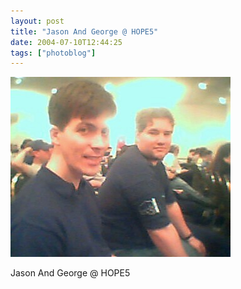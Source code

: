 ```yaml
---
layout: post
title: "Jason And George @ HOPE5"
date: 2004-07-10T12:44:25
tags: ["photoblog"]
---
```


<p><img alt="Jason And George @ HOPE5" src="/2004/07/10/16344332546_0.jpg" /></p>

<p>Jason And George @ HOPE5</p>



